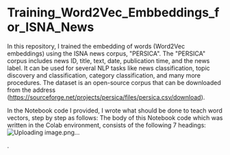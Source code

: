 # Training_Word2Vec_Embbeddings_for_ISNA_News
In this repository, I trained the embedding of words (Word2Vec embeddings) using the ISNA news corpus, "PERSICA". The "PERSICA" corpus includes news ID, title, text, date, publication time, and the news label. It can be used for several NLP tasks like news classification, topic discovery and classification, category classification, and many more procedures.
The dataset is an open-source corpus that can be downloaded from the address (https://sourceforge.net/projects/persica/files/persica.csv/download).

In the Notebook code I provided, I wrote what should be done to teach word vectors, step by step as follows:
The body of this Notebook code which was written in the Colab environment, consists of the following 7 headings:
![Uploading image.png…]()



.

